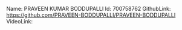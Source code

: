 Name: PRAVEEN KUMAR BODDUPALLI
Id: 700758762
GithubLink: https://github.com/PRAVEEN-BODDUPALLI/PRAVEEN-BODDUPALLI
VideoLink: 
